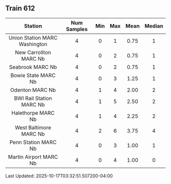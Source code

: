 ## Train 612

| Station | Num Samples | Min | Max | Mean | Median |
| :-----: | :---------: | :-: | :-: | :--: | :----: |
| Union Station MARC Washington | 4 | 0 | 1 | 0.75 | 1 |
| New Carrollton MARC Nb | 4 | 0 | 2 | 0.75 | 1 |
| Seabrook MARC Nb | 4 | 0 | 2 | 0.75 | 1 |
| Bowie State MARC Nb | 4 | 0 | 3 | 1.25 | 1 |
| Odenton MARC Nb | 4 | 1 | 4 | 2.00 | 2 |
| BWI Rail Station MARC Nb | 4 | 1 | 5 | 2.50 | 2 |
| Halethorpe MARC Nb | 4 | 1 | 4 | 2.25 | 2 |
| West Baltimore MARC Nb | 4 | 2 | 6 | 3.75 | 4 |
| Penn Station MARC Nb | 4 | 0 | 3 | 1.00 | 1 |
| Martin Airport MARC Nb | 4 | 0 | 4 | 1.00 | 0 |


Last Updated: 2025-10-17T03:32:51.507200-04:00